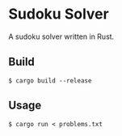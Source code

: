 # Sudoku Solver

A sudoku solver written in Rust.


## Build

    $ cargo build --release


## Usage

    $ cargo run < problems.txt
